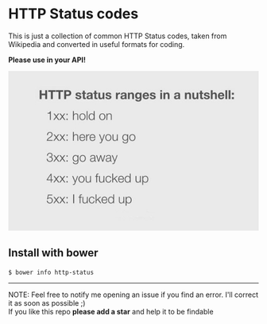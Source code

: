 # HTTP Status codes
This is just a collection of common HTTP Status codes, taken from Wikipedia and converted in useful formats for coding.

**Please use in your API!**


![Just for fun](B585lReIcAEv1yI.jpg)

## Install with bower
``` shell
$ bower info http-status
```

---
NOTE: Feel free to notify me opening an issue if you find an error. I'll correct it as soon as possible ;)<br>
If you like this repo **please add a star** and help it to be findable
